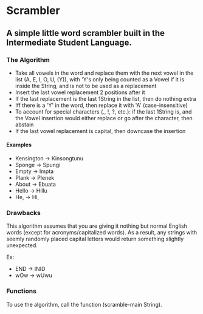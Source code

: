 # Scrambler
## A simple little word scrambler built in the Intermediate Student Language. 
### The Algorithm 
- Take all vowels in the word and replace them with the next vowel in the list
(A, E, I, O, U, (Y)), with 'Y's only being counted as a Vowel if it is inside
the String, and is not to be used as a replacement
- Insert the last vowel replacement 2 positions after it
- If the last replacement is the last 1String in the list, then do nothing
extra
- Iff there is a 'Y' in the word, then replace it with 'A' (case-insensitive)
- To account for special characters (., !, ?, etc.): if the last 1String
is, and the Vowel insertion would either replace or go after the character,
then abstain
- If the last vowel replacement is capital, then downcase the insertion

#### Examples
- Kensington -> Kinsongtunu
- Sponge -> Spungi
- Empty -> Impta
- Plank -> Plenek
- About -> Ebuata
- Hello -> Hillu
- He, -> Hi,

### Drawbacks
This algorithm assumes that you are giving it nothing but normal English words (except for acronyms/capitalized words). As a result, any strings with seemly randomly placed capital letters would return something slightly unexpected.

Ex:
- END -> INID
- wOw -> wUwu

### Functions
To use the algorithm, call the function (scramble-main String).
